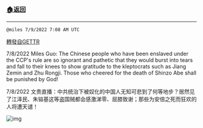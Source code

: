 ###  [:house:返回](README.md)
---


`@miles 7/9/2022 7:08 AM UTC`

[轉發自GETTR](https://gettr.com/post/p1hml4u0a3a)

7/8/2022 Miles Guo: The Chinese people who have been enslaved under the CCP's rule are so ignorant and pathetic that they would burst into tears and fall to their knees to show gratitude to the kleptocrats such as Jiang Zemin and Zhu Rongji. Those who cheered for the death of Shinzo Abe shall be punished by God!

7/8/2022 文贵直播：中共统治下被奴化的中国人无知可悲到了何等地步？居然见了江泽民、朱镕基这等盗国贼都会感激涕零、屈膝致谢；那些为安倍之死而狂欢的人将遭天谴！


![img](https://media.gettr.com/group44/getter/2022/07/09/07/621daff9-ea02-8111-0afd-6c6693747a1a/out.jpg)
